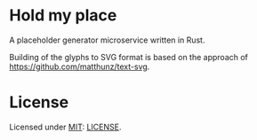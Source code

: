# Hold my place

A placeholder generator microservice written in Rust.

Building of the glyphs to SVG format is based on the approach of
https://github.com/matthunz/text-svg.

# License
Licensed under [MIT](https://choosealicense.com/licenses/mit/): [LICENSE](LICENSE).
